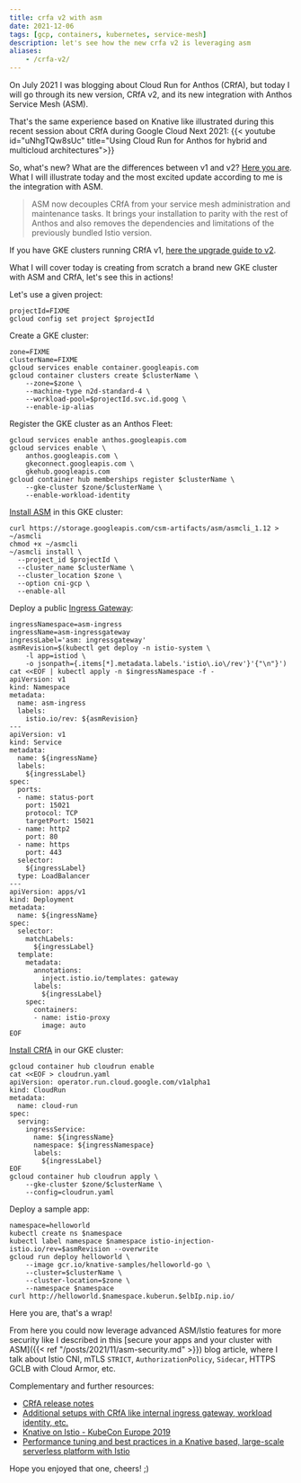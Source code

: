 ```yaml
---
title: crfa v2 with asm
date: 2021-12-06
tags: [gcp, containers, kubernetes, service-mesh]
description: let's see how the new crfa v2 is leveraging asm
aliases:
    - /crfa-v2/
---
```

On July 2021 I was blogging about Cloud Run for Anthos (CRfA), but today I will go through its new version, CRfA v2, and its new integration with Anthos Service Mesh (ASM).

That's the same experience based on Knative like illustrated during this recent session about CRfA during Google Cloud Next 2021:
{{< youtube id="uNhgTQw8sUc" title="Using Cloud Run for Anthos for hybrid and multicloud architectures">}}

So, what's new? What are the differences between v1 and v2? [Here you are](https://cloud.google.com/anthos/run/docs/install#newandchanged). What I will illustrate today and the most excited update according to me is the integration with ASM.

> ASM now decouples CRfA from your service mesh administration and maintenance tasks. It brings your installation to parity with the rest of Anthos and also removes the dependencies and limitations of the previously bundled Istio version.

If you have GKE clusters running CRfA v1, [here the upgrade guide to v2](https://cloud.google.com/anthos/run/docs/install/on-gcp/upgrade).

What I will cover today is creating from scratch a brand new GKE cluster with ASM and CRfA, let's see this in actions!

Let's use a given project:
```
projectId=FIXME
gcloud config set project $projectId
```

Create a GKE cluster:
```
zone=FIXME
clusterName=FIXME
gcloud services enable container.googleapis.com
gcloud container clusters create $clusterName \
    --zone=$zone \
    --machine-type n2d-standard-4 \
    --workload-pool=$projectId.svc.id.goog \
    --enable-ip-alias
```

Register the GKE cluster as an Anthos Fleet:
```
gcloud services enable anthos.googleapis.com
gcloud services enable \
    anthos.googleapis.com \
    gkeconnect.googleapis.com \
    gkehub.googleapis.com
gcloud container hub memberships register $clusterName \
    --gke-cluster $zone/$clusterName \
    --enable-workload-identity
```

[Install ASM](https://cloud.google.com/service-mesh/docs/unified-install/install) in this GKE cluster:
```
curl https://storage.googleapis.com/csm-artifacts/asm/asmcli_1.12 > ~/asmcli
chmod +x ~/asmcli
~/asmcli install \
  --project_id $projectId \
  --cluster_name $clusterName \
  --cluster_location $zone \
  --option cni-gcp \
  --enable-all
```

Deploy a public [Ingress Gateway](https://cloud.google.com/service-mesh/docs/gateways):
```
ingressNamespace=asm-ingress
ingressName=asm-ingressgateway
ingressLabel='asm: ingressgateway'
asmRevision=$(kubectl get deploy -n istio-system \
    -l app=istiod \
    -o jsonpath={.items[*].metadata.labels.'istio\.io\/rev'}'{"\n"}')
cat <<EOF | kubectl apply -n $ingressNamespace -f -
apiVersion: v1
kind: Namespace
metadata:
  name: asm-ingress
  labels:
    istio.io/rev: ${asmRevision}
---
apiVersion: v1
kind: Service
metadata:
  name: ${ingressName}
  labels:
    ${ingressLabel}
spec:
  ports:
  - name: status-port
    port: 15021
    protocol: TCP
    targetPort: 15021
  - name: http2
    port: 80
  - name: https
    port: 443
  selector:
    ${ingressLabel}
  type: LoadBalancer
---
apiVersion: apps/v1
kind: Deployment
metadata:
  name: ${ingressName}
spec:
  selector:
    matchLabels:
      ${ingressLabel}
  template:
    metadata:
      annotations:
        inject.istio.io/templates: gateway
      labels:
        ${ingressLabel}
    spec:
      containers:
      - name: istio-proxy
        image: auto
EOF
```

[Install CRfA](https://cloud.google.com/anthos/run/docs/install/on-gcp/custom) in our GKE cluster:
```
gcloud container hub cloudrun enable
cat <<EOF > cloudrun.yaml
apiVersion: operator.run.cloud.google.com/v1alpha1
kind: CloudRun
metadata:
  name: cloud-run
spec:
  serving:
    ingressService:
      name: ${ingressName}
      namespace: ${ingressNamespace}
      labels:
        ${ingressLabel}
EOF
gcloud container hub cloudrun apply \
    --gke-cluster $zone/$clusterName \
    --config=cloudrun.yaml
```

Deploy a sample app:
```
namespace=helloworld
kubectl create ns $namespace
kubectl label namespace $namespace istio-injection- istio.io/rev=$asmRevision --overwrite
gcloud run deploy helloworld \
    --image gcr.io/knative-samples/helloworld-go \
    --cluster=$clusterName \
    --cluster-location=$zone \
    --namespace $namespace
curl http://helloworld.$namespace.kuberun.$elbIp.nip.io/
```

Here you are, that's a wrap!

From here you could now leverage advanced ASM/Istio features for more security like I described in this [secure your apps and your cluster with ASM]({{< ref "/posts/2021/11/asm-security.md" >}}) blog article, where I talk about Istio CNI, mTLS `STRICT`, `AuthorizationPolicy`, `Sidecar`, HTTPS GCLB with Cloud Armor, etc.

Complementary and further resources:
- [CRfA release notes](https://cloud.google.com/anthos/run/docs/release-notes)
- [Additional setups with CRfA like internal ingress gateway, workload identity, etc.](https://cloud.google.com/anthos/run/docs/setup)
- [Knative on Istio - KubeCon Europe 2019](https://static.sched.com/hosted_files/kccnceu19/5f/Knative-on-Istio.pdf)
- [Performance tuning and best practices in a Knative based, large-scale serverless platform with Istio](https://events.istio.io/istiocon-2021/slides/b7p-PerformanceTuningKnative-GongZhang-YuZhuang.pdf)

Hope you enjoyed that one, cheers! ;)
